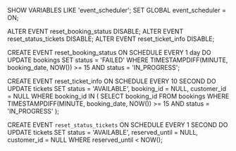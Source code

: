 SHOW VARIABLES LIKE 'event_scheduler';
SET GLOBAL event_scheduler = ON;

ALTER EVENT reset_booking_status DISABLE;
ALTER EVENT reset_status_tickets DISABLE;
ALTER EVENT reset_ticket_info DISABLE;

CREATE EVENT reset_booking_status
ON SCHEDULE EVERY 1 day
DO
    UPDATE bookings
    SET status = 'FAILED'
    WHERE TIMESTAMPDIFF(MINUTE, booking_date, NOW()) >= 15 
    AND status = 'IN_PROGRESS';

CREATE EVENT reset_ticket_info
ON SCHEDULE EVERY 10 SECOND
DO
    UPDATE tickets
    SET status = 'AVAILABLE', booking_id = NULL, customer_id = NULL
    WHERE booking_id IN (
        SELECT booking_id
        FROM bookings
        WHERE TIMESTAMPDIFF(MINUTE, booking_date, NOW()) >= 15 
        AND status = 'IN_PROGRESS'
    );

CREATE EVENT `reset_status_tickets`
ON SCHEDULE EVERY 1 SECOND
DO
UPDATE tickets
  SET 
    status = 'AVAILABLE',
    reserved_until = NULL,
    customer_id = NULL
  WHERE reserved_until < NOW();
